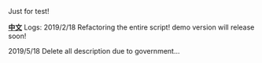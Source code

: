 Just for test!

**[中文](/README-ZH-CN.md)**
Logs:
2019/2/18
Refactoring the entire script!
demo version will release soon!


2019/5/18 
Delete all description due to government...
